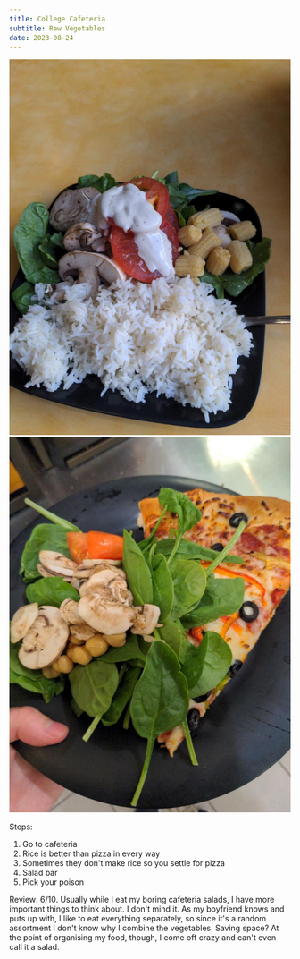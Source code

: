 ```yaml
---
title: College Cafeteria
subtitle: Raw Vegetables
date: 2023-08-24
---
```


![Rice and combo of raw veggies](image.jpg)
![Combo of raw veggies next to slice of pizza](image-2.jpg)

Steps:
1. Go to cafeteria
2. Rice is better than pizza in every way
3. Sometimes they don't make rice so you settle for pizza
4. Salad bar
5. Pick your poison

Review:
6/10.
Usually while I eat my boring cafeteria salads, I have more important things to think about. I don't mind it. As my boyfriend knows and puts up with, I like to eat everything separately, so since it's a random assortment I don't know why I combine the vegetables. Saving space? At the point of organising my food, though, I come off crazy and can't even call it a salad.